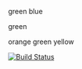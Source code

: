 
green
blue

green

orange
green
yellow

[![Build Status](https://travis-ci.org/mp832cornell/ece2400-sec1-linux-git.svg?branch=master)](https://travis-ci.org/mp832cornell/ece2400-sec1-linux-git)
